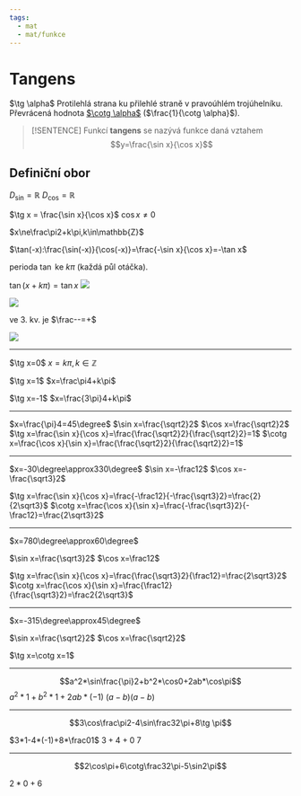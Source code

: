 ```yaml
---
tags:
  - mat
  - mat/funkce
---
```

# Tangens
$\DeclareMathOperator{\tg}{tg}\DeclareMathOperator{\cotg}{cotg}$
$\tg \alpha$
Protilehlá strana ku přilehlé straně v pravoúhlém trojúhelníku.
Převrácená hodnota [$\cotg \alpha$](./Cotangens.md) ($\frac{1}{\cotg \alpha}$).

> [!SENTENCE]
> Funkcí **tangens** se nazývá funkce daná vztahem $$y=\frac{\sin x}{\cos x}$$

## Definiční obor

$D_{\sin}=\mathbb{R}$
$D_{\cos}=\mathbb{R}$

$\tg x = \frac{\sin x}{\cos x}$
$\cos x\ne0$

$x\ne\frac\pi2+k\pi,k\in\mathbb{Z}$

$\tan(-x):\frac{\sin(-x)}{\cos(-x)}=\frac{-\sin x}{\cos x}=-\tan x$

perioda $\tan$ ke $k\pi$ (každá půl otáčka).

$\tan(x+k\pi)=\tan x$
![](Pasted%20image%2020230215110903.png)

![](Pasted%20image%2020230215111050.png)

ve 3. kv. je $\frac--=+$


![](Pasted%20image%2020230302110903.png)


---

$\tg x=0$
$x=k\pi,k\in\mathbb{Z}$

$\tg x=1$
$x=\frac\pi4+k\pi$

$\tg x=-1$
$x=\frac{3\pi}4+k\pi$



---

$x=\frac{\pi}4=45\degree$
$\sin x=\frac{\sqrt2}2$
$\cos x=\frac{\sqrt2}2$
$\tg x=\frac{\sin x}{\cos x}=\frac{\frac{\sqrt2}2}{\frac{\sqrt2}2}=1$
$\cotg x=\frac{\cos x}{\sin x}=\frac{\frac{\sqrt2}2}{\frac{\sqrt2}2}=1$

---

$x=-30\degree\approx330\degree$
$\sin x=-\frac12$
$\cos x=-\frac{\sqrt3}2$

$\tg x=\frac{\sin x}{\cos x}=\frac{-\frac12}{-\frac{\sqrt3}2}=\frac{2}{2\sqrt3}$
$\cotg x=\frac{\cos x}{\sin x}=\frac{-\frac{\sqrt3}2}{-\frac12}=\frac{2\sqrt3}2$

---

$x=780\degree\approx60\degree$

$\sin x=\frac{\sqrt3}2$
$\cos x=\frac12$

$\tg x=\frac{\sin x}{\cos x}=\frac{\frac{\sqrt3}2}{\frac12}=\frac{2\sqrt3}2$
$\cotg x=\frac{\cos x}{\sin x}=\frac{\frac12}{\frac{\sqrt3}2}=\frac2{2\sqrt3}$

---

$x=-315\degree\approx45\degree$

$\sin x=\frac{\sqrt2}2$
$\cos x=\frac{\sqrt2}2$

$\tg x=\cotg x=1$

---


$$a^2*\sin\frac{\pi}2+b^2*\cos0+2ab*\cos\pi$$
$a^2*1+b^2*1+2ab*(-1)$
$(a-b)(a-b)$


---

$$3\cos\frac\pi2-4\sin\frac32\pi+8\tg \pi$$

$3*1-4*(-1)+8*\frac01$
$3+4+0$
$7$


---

$$2\cos\pi+6\cotg\frac32\pi-5\sin2\pi$$

$2*0+6$
